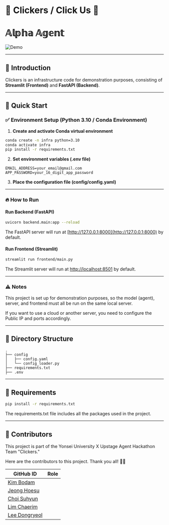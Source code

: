# 🌟 Clickers / Click Us 🌟

# 𝔸𝕝𝕡𝕙𝕒 𝔸𝕘𝕖𝕟𝕥
![Demo](https://github.com/user-attachments/assets/84b6e9e3-458e-46b0-b8b4-63d34ef9d284)

---

## 📌 Introduction

Clickers is an infrastructure code for demonstration purposes, consisting of **Streamlit (Frontend)** and **FastAPI (Backend)**.

---

## 🚀 Quick Start

### ✅ Environment Setup (Python 3.10 / Conda Environment)

1. **Create and activate Conda virtual environment**

```bash
conda create -n infra python=3.10
conda activate infra
pip install -r requirements.txt
```

2. **Set environment variables (.env file)**

```plaintext
EMAIL_ADDRESS=your_email@gmail.com
APP_PASSWORD=your_16_digit_app_password
```

3. **Place the configuration file (config/config.yaml)**

---

### 🔥 How to Run

#### Run Backend (FastAPI)

```bash
uvicorn backend.main:app --reload
```

The FastAPI server will run at [http://127.0.0.1:8000](http://127.0.0.1:8000) by default.

#### Run Frontend (Streamlit)

```bash
streamlit run frontend/main.py
```

The Streamlit server will run at [http://localhost:8501](http://localhost:8501) by default.

---

### ⚠️ Notes

This project is set up for demonstration purposes, so the model (agent), server, and frontend must all be run on the same local server.

If you want to use a cloud or another server, you need to configure the Public IP and ports accordingly.

---

## 📁 Directory Structure

```
.
├── config
│   ├── config.yaml
│   └── config_loader.py
├── requirements.txt
├── .env
```

---

## 📜 Requirements

```bash
pip install -r requirements.txt
```

The requirements.txt file includes all the packages used in the project.

---
## 🌟 Contributors

This project is part of the Yonsei University X Upstage Agent Hackathon Team "Clickers."  

Here are the contributors to this project. Thank you all! 💪🚀

| GitHub ID                                 | Role             |
| --------------------------------------- | ----------------- |
| [Kim Bodam](https://github.com/qhdamm)   |  |
| [Jeong Hoesu](https://github.com/Hoesu)  |  |
| [Choi Suhyun](https://github.com/imsuviiix)|  |
| [Lim Chaerim](https://github.com/C-limlim)|  |
| [Lee Dongryeol](https://github.com/prodong04)|  |

